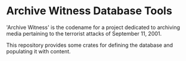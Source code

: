 # Archive Witness Database Tools

'Archive Witness' is the codename for a project dedicated to archiving media pertaining to the
terrorist attacks of September 11, 2001.

This repository provides some crates for defining the database and populating it with content.
